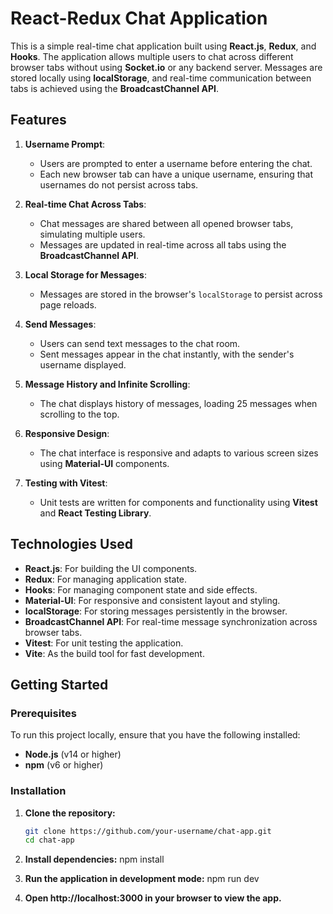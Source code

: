 # React-Redux Chat Application

This is a simple real-time chat application built using **React.js**, **Redux**, and **Hooks**. The application allows multiple users to chat across different browser tabs without using **Socket.io** or any backend server. Messages are stored locally using **localStorage**, and real-time communication between tabs is achieved using the **BroadcastChannel API**.

## Features

1. **Username Prompt**: 
   - Users are prompted to enter a username before entering the chat.
   - Each new browser tab can have a unique username, ensuring that usernames do not persist across tabs.
   
2. **Real-time Chat Across Tabs**: 
   - Chat messages are shared between all opened browser tabs, simulating multiple users.
   - Messages are updated in real-time across all tabs using the **BroadcastChannel API**.

3. **Local Storage for Messages**: 
   - Messages are stored in the browser's `localStorage` to persist across page reloads.

4. **Send Messages**: 
   - Users can send text messages to the chat room.
   - Sent messages appear in the chat instantly, with the sender's username displayed.

5. **Message History and Infinite Scrolling**: 
   - The chat displays history of messages, loading 25 messages when scrolling to the top.

6. **Responsive Design**: 
   - The chat interface is responsive and adapts to various screen sizes using **Material-UI** components.

7. **Testing with Vitest**: 
   - Unit tests are written for components and functionality using **Vitest** and **React Testing Library**.

## Technologies Used

- **React.js**: For building the UI components.
- **Redux**: For managing application state.
- **Hooks**: For managing component state and side effects.
- **Material-UI**: For responsive and consistent layout and styling.
- **localStorage**: For storing messages persistently in the browser.
- **BroadcastChannel API**: For real-time message synchronization across browser tabs.
- **Vitest**: For unit testing the application.
- **Vite**: As the build tool for fast development.

## Getting Started

### Prerequisites

To run this project locally, ensure that you have the following installed:

- **Node.js** (v14 or higher)
- **npm** (v6 or higher)

### Installation

1. **Clone the repository:**

   ```bash
   git clone https://github.com/your-username/chat-app.git
   cd chat-app
2. **Install dependencies:**
    npm install
3. **Run the application in development mode:**
    npm run dev
4. **Open http://localhost:3000 in your browser to view the app.**
